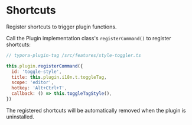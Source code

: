 # Shortcuts

Register shortcuts to trigger plugin functions.

Call the Plugin implementation class's `registerCommand()` to register shortcuts:

```js
// typora-plugin-tag /src/features/style-toggler.ts

this.plugin.registerCommand({
  id: 'toggle-style',
  title: this.plugin.i18n.t.toggleTag,
  scope: 'editor',
  hotkey: 'Alt+Ctrl+T',
  callback: () => this.toggleTagStyle(),
})
```

The registered shortcuts will be automatically removed when the plugin is uninstalled.
